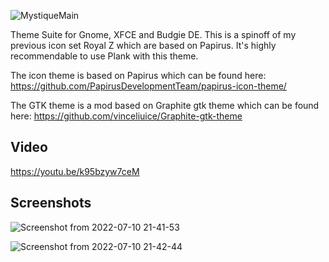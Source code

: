 ![MystiqueMain](https://user-images.githubusercontent.com/60283532/178256957-3110e2e8-1164-4934-a4bb-203485ef3582.png)

Theme Suite for Gnome, XFCE and Budgie DE. This is a spinoff of my previous icon set Royal Z which are based on Papirus.
It's highly recommendable to use Plank with this theme.

The icon theme is based on Papirus which can be found here: https://github.com/PapirusDevelopmentTeam/papirus-icon-theme/

The GTK theme is a mod based on Graphite gtk theme which can be found here: https://github.com/vinceliuice/Graphite-gtk-theme


Video
--
https://youtu.be/k95bzyw7ceM

Screenshots
--

![Screenshot from 2022-07-10 21-41-53](https://user-images.githubusercontent.com/60283532/178259693-2558b993-d58e-46dc-bb3a-dba1438f2352.png)

![Screenshot from 2022-07-10 21-42-44](https://user-images.githubusercontent.com/60283532/178259707-66f5d9ea-6ec7-4059-8cde-4f82e183da84.png)
